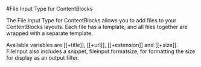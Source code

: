 #File Input Type for ContentBlocks

The File Input Type for ContentBlocks allows you to add files to your ContentBlocks layouts. Each file has a template, and all files together are wrapped with a separate template.

Available variables are [[+title]], [[+url]], [[+extension]] and [[+size]]. FileInput also includes a snippet, fileinput.formatsize, for formatting the size for display as an output filter.
